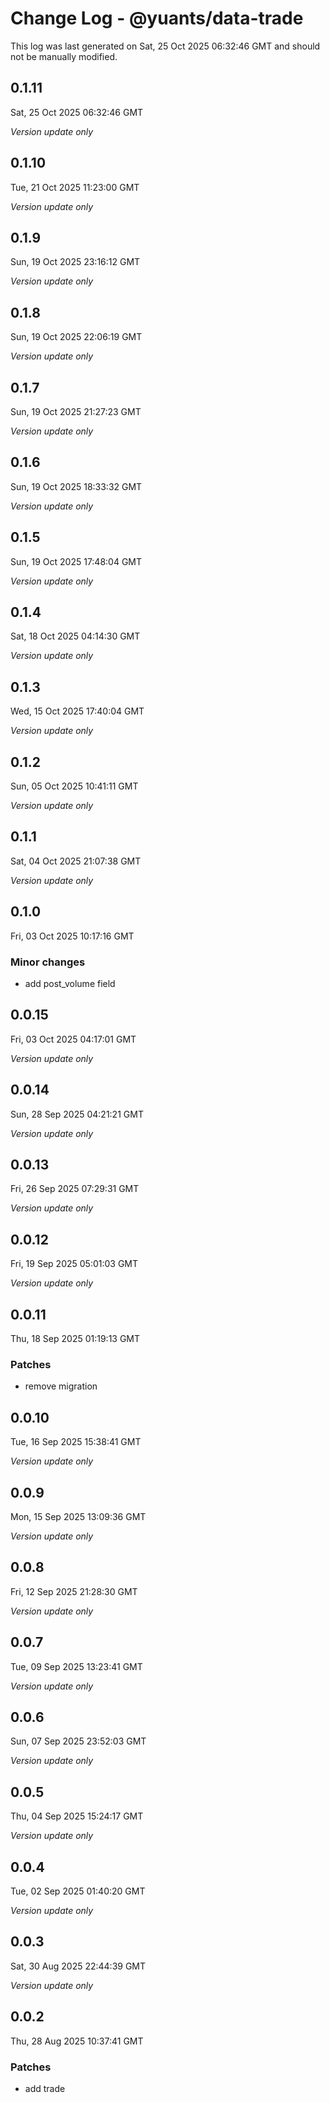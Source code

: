 # Change Log - @yuants/data-trade

This log was last generated on Sat, 25 Oct 2025 06:32:46 GMT and should not be manually modified.

## 0.1.11
Sat, 25 Oct 2025 06:32:46 GMT

_Version update only_

## 0.1.10
Tue, 21 Oct 2025 11:23:00 GMT

_Version update only_

## 0.1.9
Sun, 19 Oct 2025 23:16:12 GMT

_Version update only_

## 0.1.8
Sun, 19 Oct 2025 22:06:19 GMT

_Version update only_

## 0.1.7
Sun, 19 Oct 2025 21:27:23 GMT

_Version update only_

## 0.1.6
Sun, 19 Oct 2025 18:33:32 GMT

_Version update only_

## 0.1.5
Sun, 19 Oct 2025 17:48:04 GMT

_Version update only_

## 0.1.4
Sat, 18 Oct 2025 04:14:30 GMT

_Version update only_

## 0.1.3
Wed, 15 Oct 2025 17:40:04 GMT

_Version update only_

## 0.1.2
Sun, 05 Oct 2025 10:41:11 GMT

_Version update only_

## 0.1.1
Sat, 04 Oct 2025 21:07:38 GMT

_Version update only_

## 0.1.0
Fri, 03 Oct 2025 10:17:16 GMT

### Minor changes

- add post_volume field

## 0.0.15
Fri, 03 Oct 2025 04:17:01 GMT

_Version update only_

## 0.0.14
Sun, 28 Sep 2025 04:21:21 GMT

_Version update only_

## 0.0.13
Fri, 26 Sep 2025 07:29:31 GMT

_Version update only_

## 0.0.12
Fri, 19 Sep 2025 05:01:03 GMT

_Version update only_

## 0.0.11
Thu, 18 Sep 2025 01:19:13 GMT

### Patches

- remove migration

## 0.0.10
Tue, 16 Sep 2025 15:38:41 GMT

_Version update only_

## 0.0.9
Mon, 15 Sep 2025 13:09:36 GMT

_Version update only_

## 0.0.8
Fri, 12 Sep 2025 21:28:30 GMT

_Version update only_

## 0.0.7
Tue, 09 Sep 2025 13:23:41 GMT

_Version update only_

## 0.0.6
Sun, 07 Sep 2025 23:52:03 GMT

_Version update only_

## 0.0.5
Thu, 04 Sep 2025 15:24:17 GMT

_Version update only_

## 0.0.4
Tue, 02 Sep 2025 01:40:20 GMT

_Version update only_

## 0.0.3
Sat, 30 Aug 2025 22:44:39 GMT

_Version update only_

## 0.0.2
Thu, 28 Aug 2025 10:37:41 GMT

### Patches

- add trade

